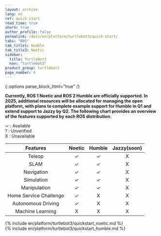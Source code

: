 ```yaml
---
layout: archive
lang: en
ref: quick-start
read_time: true
share: true
author_profile: false
permalink: /docs/en/platform/turtlebot3/quick-start/
tabs: "ROS"
tab_title1: Humble
tab_title3: Noetic
sidebar:
  title: TurtleBot3
  nav: "turtlebot3"
product_group: turtlebot3
page_number: 4
---
```


<style>body {counter-reset: h1 2 !important;}</style>
<div style="counter-reset: h2 0"></div>

{::options parse_block_html="true" /}

**Currently, ROS 1 Noetic and ROS 2 Humble are officially supported. In 2025, additional resources will be allocated for managing the open platform, with plans to complete example support for Humble in Q1 and extend support to Jazzy by Q2. The following chart provides an overview of the features supported by each ROS distribution.**

✓ : Available  <br>
? : Unverified<br>
X : Unavailable<br>

|        Features        | Noetic | Humble | Jazzy(soon)|
|:----------------------:|:------:|:--------:|:--------:|
|         Teleop         |   ✓    |    ✓     |   X      |
|          SLAM          |   ✓    |    ✓     |   X      |
|       Navigation       |   ✓    |    ✓     |   X      |
|       Simulation       |   ✓    |    ✓     |   X      |
|      Manipulation      |   ✓    |    ✓     |   X      |
| Home Service Challenge |   ✓    |    X     |   X      |
|   Autonomous Driving   |   ✓    |    X     |   X      |
|    Machine Learning    |   X    |    X     |   X      |


<section data-id="{{ page.tab_title3 }}" class="tab_contents">
{% include en/platform/turtlebot3/quickstart_noetic.md %}
</section>

<!-- <!-- <section data-id="{{ page.tab_title1 }}" class="tab_contents">
{% include en/platform/turtlebot3/quickstart_kinetic.md %}
</section> -->

<!-- <section data-id="{{ page.tab_title2 }}" class="tab_contents">
{% include en/platform/turtlebot3/quickstart_melodic.md %}
</section> -->

<!-- <section data-id="{{ page.tab_title4 }}" class="tab_contents">
{% include en/platform/turtlebot3/quickstart_dashing.md %}
</section> -->

<!-- <section data-id="{{ page.tab_title5 }}" class="tab_contents">
{% include en/platform/turtlebot3/quickstart_foxy.md %}
</section> -->

<section data-id="{{ page.tab_title1 }}" class="tab_contents">
{% include en/platform/turtlebot3/quickstart_humble.md %}
</section>

<!-- <section data-id="{{ page.tab_title7 }}" class="tab_contents">
{% include en/platform/turtlebot3/quickstart_windows.md %}
</section> -->

<!--

Log:
20201018
- JS code is addeds to default.html.
- The made js code performs adding a class named "selected" to .archive class.
- when archive class name is changed, I want the include specific fragnments will appear and the other fragments not show up (display: none;)

20201019
- If statement only works one time when the pate is loaded. Manipulate css property, display: none or block.

20201020
- {::options parse_block_html="true" /} 옵션을 통해, Block Level 의 블럭과 마크다운을 같이 사용할수있다.
- {: .} 로 통해, ID 또는 class 지정이 가능하다.

20201029

- Page 로드시, Object에 data를 저장하여 Tab이 게속 선택되어지게끔 해야한다.
- tutorialrepublic.com/faq/how-to-keep-the-current-tab-active-on-page-reload-in-bootstrap.php#:~:text=Answer%3A%20Use%20the%20HTML5%20localStorage,tab%20selected%20on%20page%20reload.

-->

